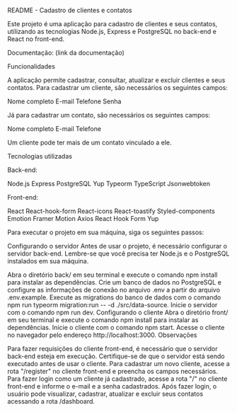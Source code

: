 README - Cadastro de clientes e contatos

Este projeto é uma aplicação para cadastro de clientes e seus contatos, utilizando as tecnologias Node.js, Express e PostgreSQL no back-end e React no front-end.

Documentação: (link da documentação)

Funcionalidades

A aplicação permite cadastrar, consultar, atualizar e excluir clientes e seus contatos. Para cadastrar um cliente, são necessários os seguintes campos:

Nome completo
E-mail
Telefone
Senha

Já para cadastrar um contato, são necessários os seguintes campos:

Nome completo
E-mail
Telefone

Um cliente pode ter mais de um contato vinculado a ele.

Tecnologias utilizadas

Back-end:

Node.js
Express
PostgreSQL
Yup
Typeorm
TypeScript
Jsonwebtoken

Front-end:

React
React-hook-form
React-icons
React-toastify
Styled-components
Emotion
Framer Motion
Axios
React Hook Form
Yup


Para executar o projeto em sua máquina, siga os seguintes passos:

Configurando o servidor
Antes de usar o projeto, é necessário configurar o servidor back-end. Lembre-se que você precisa ter Node.js e o PostgreSQL instalados em sua máquina.

Abra o diretório back/ em seu terminal e execute o comando npm install para instalar as dependências.
Crie um banco de dados no PostgreSQL e configure as informações de conexão no arquivo .env a partir do arquivo .env.example.
Execute as migrations do banco de dados com o comando npm run typeorm migration:run -- -d ./src/data-source.
Inicie o servidor com o comando npm run dev.
Configurando o cliente
Abra o diretório front/ em seu terminal e execute o comando npm install para instalar as dependências.
Inicie o cliente com o comando npm start.
Acesse o cliente no navegador pelo endereço http://localhost:3000.
Observações

Para fazer requisições do cliente front-end, é necessário que o servidor back-end esteja em execução. Certifique-se de que o servidor está sendo executado antes de usar o cliente.
Para cadastrar um novo cliente, acesse a rota "/register" no cliente front-end e preencha os campos necessários.
Para fazer login como um cliente já cadastrado, acesse a rota "/" no cliente front-end e informe o e-mail e a senha cadastrados.
Após fazer login, o usuário pode visualizar, cadastrar, atualizar e excluir seus contatos acessando a rota /dashboard.
